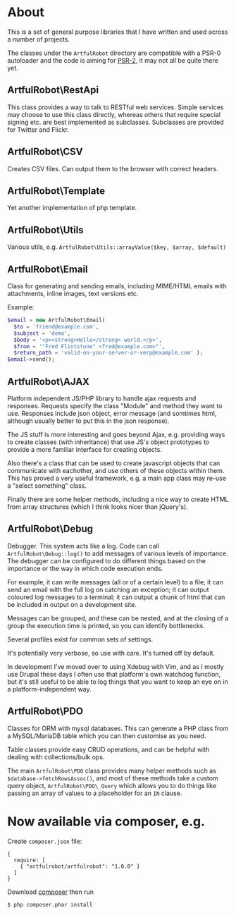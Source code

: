 # About

This is a set of general purpose libraries that I have written and used across
a number of projects.

The classes under the `ArtfulRobot` directory are compatible with a PSR-0 autoloader and
the code is aiming for
[PSR-2](https://github.com/php-fig/fig-standards/blob/master/accepted/PSR-2-coding-style-guide.md),
it may not all be quite there yet.

## ArtfulRobot\RestApi

This class provides a way to talk to RESTful web services. Simple services may choose to use
this class directly, whereas others that require special signing etc. are best implemented
as subclasses. Subclasses are provided for Twitter and Flickr.

## ArtfulRobot\CSV

Creates CSV files. Can output them to the browser with correct headers.

## ArtfulRobot\Template

Yet another implementation of php template.

## ArtfulRobot\Utils

Various utils, e.g. `ArtfulRobot\Utils::arrayValue($key, $array, $default)`

## ArtfulRobot\Email

Class for generating and sending emails, including MIME/HTML emails with
attachments, inline images, text versions etc.

Example:

```php
$email = new ArtfulRobot\Email(
  $to = 'friend@example.com',
  $subject = 'demo',
  $body = '<p><strong>Hello</strong> world.</p>',
  $from = '"Fred Flintstone" <fred@example.com>"',
  $return_path = 'valid-on-your-server-or-verp@example.com' );
$email->send();
```

## ArtfulRobot\AJAX

Platform independent JS/PHP library to handle ajax requests and responses.
Requests specify the class "Module" and method they want to use. Responses
include json object, error message (and somtimes html, although usually better
to put this in the json response).

The JS stuff is more interesting and goes beyond Ajax, e.g. providing ways
to create classes (with inheritance) that use JS's object prototypes to provide
a more familiar interface for creating objects.

Also there's a class that can be used to create javascript objects that can
communicate with eachother, and use others of these objects within them. This
has proved a very useful framework, e.g. a main app class may re-use a "select
something" class.

Finally there are some helper methods, including a nice way to create HTML
from array structures (which I think looks nicer than jQuery's).

## ArtfulRobot\Debug

Debugger. This system acts like a log. Code can call `ArtfulRobot\Debug::log()`
to add messages of various levels of importance. The debugger can be configured
to do different things based on the importance or the way in which code execution
ends.

For example, it can write messages (all or of a certain level) to a file;
it can send an email with the full log on catching an exception; it can output
coloured log messages to a terminal; it can output a chunk of html that can
be included in output on a development site.

Messages can be grouped, and these can be nested, and at the closing of a group the
execution time is printed, so you can identify bottlenecks.

Several profiles exist for common sets of settings.

It's potentially very verbose, so use with care. It's turned off by default.

In development I've moved over to using Xdebug with Vim, and as I mostly use Drupal
these days I often use that platform's own watchdog function, but it's still useful
to be able to log things that you want to keep an eye on in a platform-independent
way.


## ArtfulRobot\PDO

Classes for ORM with mysql databases. This can generate a PHP class from a MySQL/MariaDB
table which you can then customise as you need.

Table classes provide easy CRUD operations, and can be helpful with dealing
with collections/bulk ops.

The main `ArtfulRobot\PDO` class provides many helper methods such as
`$database->fetchRowsAssoc()`, and most of these methods take a custom
query object, `ArtfulRobot\PDO\_Query` which allows you to do things like
passing an array of values to a placeholder for an `IN` clause.


# Now available via composer, e.g.

Create `composer.json` file:

    {
      require: [
        { "artfulrobot/artfulrobot": "1.0.0" }
      ]
    }

Download [composer](https://getcomposer.org/download/) then run

    $ php composer.phar install


